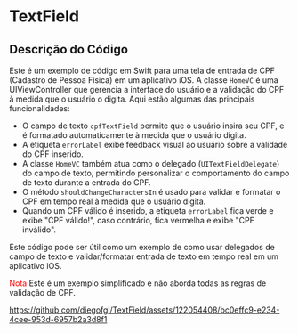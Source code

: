# TextField

## Descrição do Código

Este é um exemplo de código em Swift para uma tela de entrada de CPF (Cadastro de Pessoa Física) em um aplicativo iOS. A classe `HomeVC` é uma UIViewController que gerencia a interface do usuário e a validação do CPF à medida que o usuário o digita. Aqui estão algumas das principais funcionalidades:

- O campo de texto `cpfTextField` permite que o usuário insira seu CPF, e é formatado automaticamente à medida que o usuário digita.
- A etiqueta `errorLabel` exibe feedback visual ao usuário sobre a validade do CPF inserido.
- A classe `HomeVC` também atua como o delegado (`UITextFieldDelegate`) do campo de texto, permitindo personalizar o comportamento do campo de texto durante a entrada do CPF.
- O método `shouldChangeCharactersIn` é usado para validar e formatar o CPF em tempo real à medida que o usuário digita.
- Quando um CPF válido é inserido, a etiqueta `errorLabel` fica verde e exibe "CPF válido!", caso contrário, fica vermelha e exibe "CPF inválido".

Este código pode ser útil como um exemplo de como usar delegados de campo de texto e validar/formatar entrada de texto em tempo real em um aplicativo iOS.

<span style="color: red">Nota</span> Este é um exemplo simplificado e não aborda todas as regras de validação de CPF.


https://github.com/diegofgl/TextField/assets/122054408/bc0effc9-e234-4cee-953d-6957b2a3d8f1


